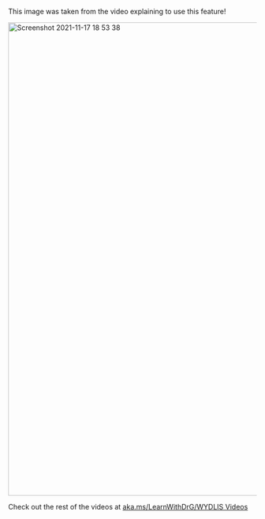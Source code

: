 This image was taken from the video explaining to use this feature!

<img width="960" alt="Screenshot 2021-11-17 18 53 38" src="https://user-images.githubusercontent.com/94290963/142209210-76988cd0-567b-4807-b381-600e74076c3c.png">

Check out the rest of the videos at [aka.ms/LearnWithDrG/WYDLIS Videos](https://aka.ms/LearnWithDrG/WYDLIS_Videos)
